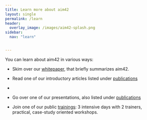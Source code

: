 ```yaml
---
title: Learn more about aim42
layout: single
permalink: /learn
header:
  overlay_image: /images/aim42-splash.png
sidebar:
  nav: "learn"


---
```


You can learn about aim42 in various ways:


* Skim over our [whitepaper](), that briefly summarizes aim42.
* Read one of our introductory articles listed under [publications](/publications)
* 
* Go over one of our presentations, also listed under [publications](/publications)

* Join one of our public [trainings](/training): 3 intensive days with 2 trainers, practical, case-study oriented workshops.

